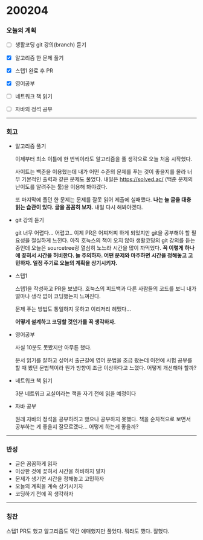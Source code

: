 # 200204 

  

### 오늘의 계획

- [ ] 생활코딩 git 강의(branch) 듣기

- [x] 알고리즘 한 문제 풀기
- [x] 스텝1 완료 후 PR
- [x] 영어공부
- [ ] 네트워크 책 읽기
- [ ] 자바의 정석 공부

---



### 회고

- 알고리즘 풀기

  이제부터 최소 이틀에 한 번씩이라도 알고리즘을 풀 생각으로 오늘 처음 시작했다. 

  사이트는 백준을 이용했는데 내가 어떤 수준의 문제를 푸는 것이 좋을지를 몰라 너무 기본적인 출력과 같은 문제도 풀었다. 내일은 <https://solved.ac/> (백준 문제의 난이도를 알려주는 툴)을 이용해 봐야겠다. 

  또 마지막에 풀던 한 문제는 문제를 잘못 읽어 제출에 실패했다. 
  **나는 늘 글을 대충 읽는 습관이 있다. 글을 꼼꼼히 보자.** 내일 다시 해봐야겠다.

- git 강의 듣기

  git 너무 어렵다... 어렵고.. 이제 PR은 어찌저찌 하게 되었지만 git을 공부해야 할 필요성을 절실하게 느낀다. 아직 호눅스의 책이 오지 않아 생활코딩의 git 강의를 듣는 중인데 오늘은 sourcetree랑 열심히 노느라 시간을 많이 까먹었다. **꼭 이렇게 하나에 꽂혀서 시간을 허비한다. 늘 주의하자. 어떤 문제와 마주하면 시간을 정해놓고 고민하자. 일정 주기로 오늘의 계획을 상기시키자.**

- 스텝1

  스텝1을 작성하고 PR을 보냈다. 호눅스의 피드백과 다른 사람들의 코드를 보니 내가 얼마나 생각 없이 코딩했는지 느껴진다.

  문제 푸는 방법도 통일하지 못하고 이리저리 헤맸다... 

  **어떻게 설계하고 코딩할 것인가를 꼭 생각하자.**

- 영어공부

  사실 10분도 못봤지만 아무튼 했다.

  문서 읽기를 잘하고 싶어서 출근길에 영어 문법을 조금 봤는데 이전에 시험 공부를 할 때 봤던 문법책이라 뭔가 방향이 조금 이상하다고 느꼈다. 어떻게 개선해야 할까?

- 네트워크 책 읽기

  3분 네트워크 교실이라는 책을 자기 전에 읽을 예정이다

- 자바 공부

  원래 자바의 정석을 공부하려고 했으나 공부하지 못했다. 책을 순차적으로 보면서 공부하는 게 좋을지 잘모르겠다... 어떻게 하는게 좋을까?

  

  

---



### 반성

- 글은 꼼꼼하게 읽자
- 이상한 것에 꽂혀서 시간을 허비하지 말자
- 문제가 생기면 시간을 정해놓고 고민하자
- 오늘의 계획을 계속 상기시키자
- 코딩하기 전에 꼭 생각하자

---



### 칭찬

스텝1 PR도 했고 알고리즘도 약간 애매했지만 풀었다. 뭐라도 했다. 잘했다.





